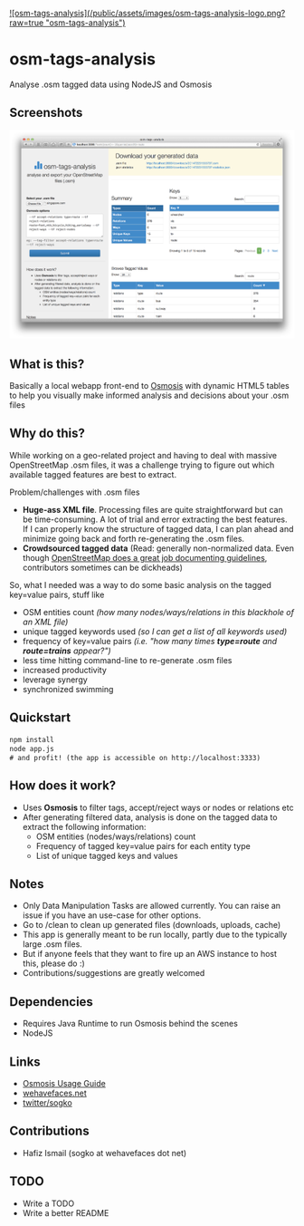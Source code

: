 [![osm-tags-analysis](/public/assets/images/osm-tags-analysis-logo.png?
raw=true "osm-tags-analysis")](https://github.com/sogko/osm-tags-analysis)

osm-tags-analysis
=================

Analyse .osm tagged data using NodeJS and Osmosis

## Screenshots
[![Dayummmm look at dat screenshot](/public/assets/images/osm-tags-analysis-screenshot.png?raw=true "osm-tags-analysis")](https://github.com/sogko/osm-tags-analysis/blob/master/public/assets/images/osm-tags-analysis-screenshot.png)

## What is this?
Basically a local webapp front-end to [Osmosis](https://github.com/openstreetmap/osmosis) with dynamic HTML5 tables to help you visually make informed analysis and decisions about your .osm files

## Why do this?
While working on a geo-related project and having to deal with massive OpenStreetMap .osm files, it was a challenge trying to figure out which available tagged features are best to extract.

Problem/challenges with .osm files

* **Huge-ass XML file**. Processing files are quite straightforward but can be time-consuming. A lot of trial and error extracting the best features. If I can properly know the structure of tagged data, I can plan ahead and minimize going back and forth re-generating the .osm files.
* **Crowdsourced tagged data** (Read: generally non-normalized data. Even though [OpenStreetMap does a great job documenting guidelines](http://wiki.openstreetmap.org), contributors sometimes can be dickheads) 

So, what I needed was a way to do some basic analysis on the tagged key=value pairs, stuff like

* OSM entities count *(how many nodes/ways/relations in this blackhole of an XML file)*
* unique tagged keywords used *(so I can get a list of all keywords used)*
* frequency of key=value pairs *(i.e. "how many times **type=route** and **route=trains** appear?")*
* less time hitting command-line to re-generate .osm files 
* increased productivity
* leverage synergy
* synchronized swimming

## Quickstart
	npm install
	node app.js
	# and profit! (the app is accessible on http://localhost:3333)
  

## How does it work?
* Uses **Osmosis** to filter tags, accept/reject ways or nodes or relations etc
* After generating filtered data, analysis is done on the tagged data to extract the following information:
  * OSM entities (nodes/ways/relations) count
  * Frequency of tagged key=value pairs for each entity type
  * List of unique tagged keys and values

## Notes
* Only Data Manipulation Tasks are allowed currently. You can raise an issue if you have an use-case for other options.
* Go to /clean to clean up generated files (downloads, uploads, cache)
* This app is generally meant to be run locally, partly due to the typically large .osm files.
* But if anyone feels that they want to fire up an AWS instance to host this, please do :)
* Contributions/suggestions are greatly welcomed

## Dependencies
* Requires Java Runtime to run Osmosis behind the scenes
* NodeJS


## Links
* [Osmosis Usage Guide](https://wiki.openstreetmap.org/wiki/Osmosis/Detailed_Usage#Data_Manipulation_Tasks)
* [wehavefaces.net](http://wehavefaces.net)
* [twitter/sogko](http://twitter.com/sogko)

## Contributions
* Hafiz Ismail (sogko at wehavefaces dot net)

## TODO
* Write a TODO
* Write a better README
